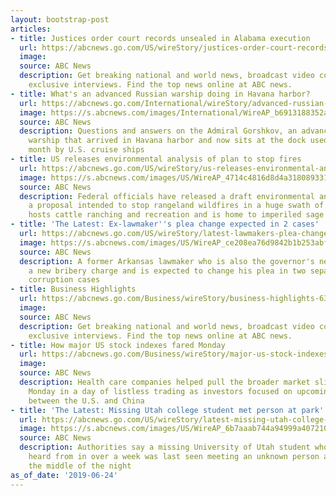 ```yaml
---
layout: bootstrap-post
articles:
- title: Justices order court records unsealed in Alabama execution
  url: https://abcnews.go.com/US/wireStory/justices-order-court-records-unsealed-alabama-execution-63918056
  image: 
  source: ABC News
  description: Get breaking national and world news, broadcast video coverage, and
    exclusive interviews. Find the top news online at ABC news.
- title: What's an advanced Russian warship doing in Havana harbor?
  url: https://abcnews.go.com/International/wireStory/advanced-russian-warship-havana-harbor-63917998
  image: https://s.abcnews.com/images/International/WireAP_b6913188352a4ae29ec2ac2d1d377589_16x9_992.jpg
  source: ABC News
  description: Questions and answers on the Admiral Gorshkov, an advanced Russian
    warship that arrived in Havana harbor and now sits at the dock used until this
    month by U.S. cruise ships
- title: US releases environmental analysis of plan to stop fires
  url: https://abcnews.go.com/US/wireStory/us-releases-environmental-analysis-plan-stop-fires-63917939
  image: https://s.abcnews.com/images/US/WireAP_4714c4816d8d4a318089331b757b1087_16x9_992.jpg
  source: ABC News
  description: Federal officials have released a draft environmental analysis for
    a proposal intended to stop rangeland wildfires in a huge swath of the West that
    hosts cattle ranching and recreation and is home to imperiled sage grouse
- title: 'The Latest: Ex-lawmaker''s plea change expected in 2 cases'
  url: https://abcnews.go.com/US/wireStory/latest-lawmakers-plea-change-expected-cases-63917657
  image: https://s.abcnews.com/images/US/WireAP_ce208ea76d9842b1b253abfe14f6451b_16x9_992.jpg
  source: ABC News
  description: A former Arkansas lawmaker who is also the governor's nephew faces
    a new bribery charge and is expected to change his plea in two separate federal
    corruption cases
- title: Business Highlights
  url: https://abcnews.go.com/Business/wireStory/business-highlights-63917407
  image: 
  source: ABC News
  description: Get breaking national and world news, broadcast video coverage, and
    exclusive interviews. Find the top news online at ABC news.
- title: How major US stock indexes fared Monday
  url: https://abcnews.go.com/Business/wireStory/major-us-stock-indexes-fared-monday-63917323
  image: 
  source: ABC News
  description: Health care companies helped pull the broader market slightly lower
    Monday in a day of listless trading as investors focused on upcoming trade talks
    between the U.S. and China
- title: 'The Latest: Missing Utah college student met person at park'
  url: https://abcnews.go.com/US/wireStory/latest-missing-utah-college-student-met-person-park-63917196
  image: https://s.abcnews.com/images/US/WireAP_6b7aaab744a94999a4072108a851b1b1_16x9_992.jpg
  source: ABC News
  description: Authorities say a missing University of Utah student who hasn't been
    heard from in over a week was last seen meeting an unknown person at a park in
    the middle of the night
as_of_date: '2019-06-24'
---
```


